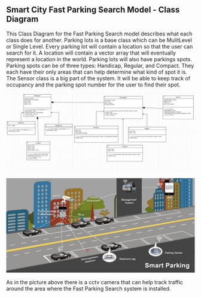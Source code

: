 ## Smart City Fast Parking Search Model - Class Diagram

This Class Diagram for the Fast Parking Search model describes what each class does for another. Parking lots is a base class which can be MulitLevel or Single Level. Every parking lot will contain a location so that the user can search for it. A location will contain a vector array that will eventually represent a location in the world. Parking lots will also have parkings spots. Parking spots can be of three types: Handicap, Regular, and Compact. They each have their only areas that can help determine what kind of spot it is. The Sensor class is a big part of the system. It will be able to keep track of occupancy and the parking spot number for the user to find their spot.

![Example Class Diagram](../images/class_diagram.png)

![Example Class Diagram](../images/smart-parking.png)

As in the picture above there is a cctv camera that can help track traffic around the area where the Fast Parking Search system is installed.